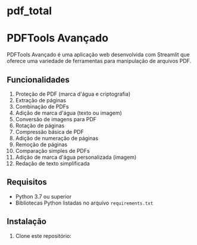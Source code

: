 # pdf_total
# PDFTools Avançado

PDFTools Avançado é uma aplicação web desenvolvida com Streamlit que oferece uma variedade de ferramentas para manipulação de arquivos PDF.

## Funcionalidades

1. Proteção de PDF (marca d'água e criptografia)
2. Extração de páginas
3. Combinação de PDFs
4. Adição de marca d'água (texto ou imagem)
5. Conversão de imagens para PDF
6. Rotação de páginas
7. Compressão básica de PDF
8. Adição de numeração de páginas
9. Remoção de páginas
10. Comparação simples de PDFs
11. Adição de marca d'água personalizada (imagem)
12. Redação de texto simplificada

## Requisitos

- Python 3.7 ou superior
- Bibliotecas Python listadas no arquivo `requirements.txt`

## Instalação

1. Clone este repositório:
